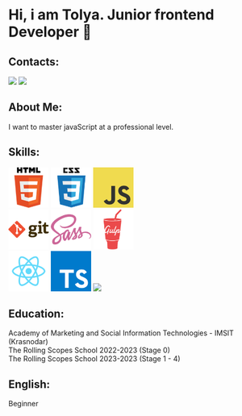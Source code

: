 # Hi, i am Tolya. Junior frontend Developer 🧐

## Contacts:
<a href="https://t.me/anattok"><img width="50px" src="https://icons.iconarchive.com/icons/froyoshark/enkel/256/Telegram-icon.png"></a>
<a href="mailto:tokarev182@yandex.ru"><img width="50px" src="https://icons.iconarchive.com/icons/hamzasaleem/stock/256/Mail-icon.png"></a>


## About Me:

I want to master javaScript at a professional level.

## Skills:
<img width="80px" src="https://raw.githubusercontent.com/github/explore/80688e429a7d4ef2fca1e82350fe8e3517d3494d/topics/html/html.png"/>
<img width="80px" src="https://raw.githubusercontent.com/github/explore/80688e429a7d4ef2fca1e82350fe8e3517d3494d/topics/css/css.png"/>
<img width="80px" src="https://raw.githubusercontent.com/github/explore/80688e429a7d4ef2fca1e82350fe8e3517d3494d/topics/javascript/javascript.png"/>
<br>
<img width="80px" src="https://raw.githubusercontent.com/github/explore/80688e429a7d4ef2fca1e82350fe8e3517d3494d/topics/git/git.png"/>
<img width="80px" src="https://raw.githubusercontent.com/github/explore/80688e429a7d4ef2fca1e82350fe8e3517d3494d/topics/sass/sass.png"/>
<img width="80px" src="https://raw.githubusercontent.com/github/explore/80688e429a7d4ef2fca1e82350fe8e3517d3494d/topics/gulp/gulp.png"/>
<br>
<img width="80px" src="https://raw.githubusercontent.com/github/explore/80688e429a7d4ef2fca1e82350fe8e3517d3494d/topics/react/react.png"/>
<img width="80px" src="https://raw.githubusercontent.com/github/explore/80688e429a7d4ef2fca1e82350fe8e3517d3494d/topics/typescript/typescript.png"/>
<img width="80px" src="https://ru.bem.info/S3zKVZJcFfltyiAz-bWVmw4o3IU.svgd"/>


 

## Education:

Academy of Marketing and Social Information Technologies - IMSIT (Krasnodar)<br>
The Rolling Scopes School 2022-2023 (Stage 0)<br>
The Rolling Scopes School 2023-2023 (Stage 1 - 4)<br>

## English:

Beginner